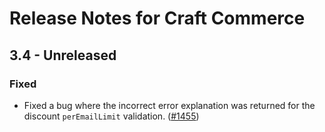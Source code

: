 # Release Notes for Craft Commerce

## 3.4 - Unreleased

### Fixed
- Fixed a bug where the incorrect error explanation was returned for the discount `perEmailLimit` validation. ([#1455](https://github.com/craftcms/commerce/issues/1455))